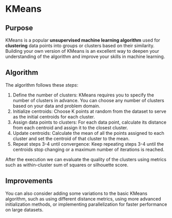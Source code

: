 # KMeans

## Purpose
KMeans is a popular **unsupervised machine learning algorithm** used for **clustering** data points into groups or clusters based on their similarity. Building your own version of KMeans is an excellent way to deepen your understanding of the algorithm and improve your skills in machine learning.

## Algorithm
The algorithm follows these _steps_:
1. Define the number of clusters: KMeans requires you to specify the number of clusters in advance. You can choose any number of clusters based on your data and problem domain.
2. Initialize centroids: Choose K points at random from the dataset to serve as the initial centroids for each cluster.
3. Assign data points to clusters: For each data point, calculate its distance from each centroid and assign it to the closest cluster.
4. Update centroids: Calculate the mean of all the points assigned to each cluster and set the centroid of that cluster to the mean.
5. Repeat steps 3-4 until convergence: Keep repeating steps 3-4 until the centroids stop changing or a maximum number of iterations is reached.

After the execution we can evaluate the quality of the clusters using metrics such as within-cluster sum of squares or silhouette score.

## Improvements
You can also consider adding some variations to the basic KMeans algorithm, such as using different distance metrics, using more advanced initialization methods, or implementing parallelization for faster performance on large datasets.
